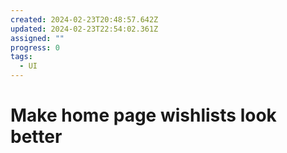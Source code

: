 ```yaml
---
created: 2024-02-23T20:48:57.642Z
updated: 2024-02-23T22:54:02.361Z
assigned: ""
progress: 0
tags:
  - UI
---
```


# Make home page wishlists look better

